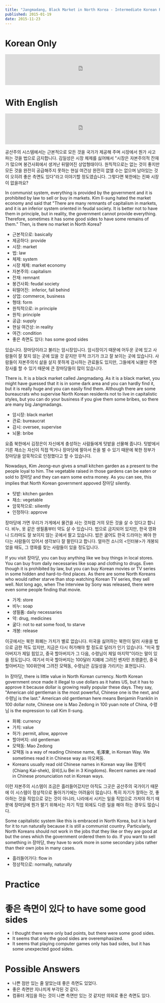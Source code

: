```yaml
---
title: "Jangmadang, Black Market in North Korea - Intermediate Korean Reading #6 part 7"
published: 2015-01-19
date: 2015-11-23
---
```


#  Korean Only

<iframe id="audio_iframe" src="https://www.podbean.com/media/player/audio/postId/5454261/url/http%253A%252F%252Fwiseinit.podbean.com%252Fe%252Fjangmadang-black-market-of-north-korea%252F/initByJs/1/auto/1?skin=4" width="100%" height="100" frameborder="0" scrolling="no"></iframe>

#  With English

<iframe id="audio_iframe" src="https://www.podbean.com/media/player/audio/postId/5454274/url/http%253A%252F%252Fwiseinit.podbean.com%252Fe%252Fjanmadang-black-market-in-north-korea%252F/initByJs/1/auto/1?skin=4" width="100%" height="100" frameborder="0" scrolling="no"></iframe>

공산주의 시스템에서는 근본적으로 모든 것을 국가가 제공해 주며 시장에서 뭔가 사고 파는 것을 법으로 금지합니다. 김일성은 시장 체제를 싫어해서 "시장은 자본주의적 잔재가 많으며 봉건사회에서 생겨난 뒤떨어진 상업형태이다. 원칙적으로는 없는 것이 좋지만 모든 것을 완전히 공급해주지 못하는 현실 여건상 완전히 없앨 수는 없으며 남아있는 것이 오히려 좋은 측면도 있다"라고 이야기할 정도였습니다. 그렇다면 북한에는 진짜 시장이 없을까요?

In communist system, everything is provided by the government and it is prohibited by law to sell or buy in markets. Kim Il-sung hated the market economy and said that "There are many remnants of capitalism in markets, and it is an inferior system oriented in feudal society. It is better not to have them in principle, but in reality, the government cannot provide everything. Therefore, sometimes it has some good sides to have some remains of them." Then, is there no market in North Korea?

* 근본적으로: basically
* 제공하다: provide
* 시장: market
* 법: law
* 체제: system
 * 시장 체제: market economy
* 자본주의: capitalism
* 잔재: remnant
* 봉건사회: feudal society
* 뒤떨어진:  inferior, fall behind
* 상업: commerce, business
* 형태: form
* 원칙적으로: in principle
 * 원칙: principle
* 공급: supply
* 현실 여건상: in reality
 * 여건: condition
* 좋은 측면도 있다: has some good sides

있습니다. 장마당이라고 불리는 암시장입니다. 암시장이기 때문에 어두운 곳에 있고 사람들이 잘 찾지 않는 곳에 있을 것 같지만 무척 크기가 크고 잘 보이는 곳에 있습니다. 사람들이 자본주의식 삶을 살지 못하게 감시하는 관료들도 있지만, 그들에게 뇌물만 주면 장사를 할 수 있기 때문에 큰 장마당들이 많이 있습니다.

There is. It is a black market called Jangmadang. As it is a black market, you might have guessed that it is in some dark area and you can hardly find it, but it is really huge and you can easily find them. Although there are some bureaucrats who supervise North Korean residents not to live in capitalistic styles, but you can do your business if you give them some bribes, so there are many big Jangmadangs.

* 암시장: black market
* 관료: bureaucrat
* 감시: oversee, supervise
* 뇌물: bribe

요즘 북한에서 김정은이 자신에게 충성하는 사람들에게 텃밭을 선물해 줍니다. 텃밭에서 기른 채소는 자신이 직접 먹거나 장마당에 팔아서 돈을 벌 수 있기 때문에 북한 정부가 장마당을 암묵적으로 인정했다고 할 수 있습니다.

Nowadays, Kim Jeong-eun gives a small kitchen garden as a present to the people loyal to him. The vegetable raised in those gardens can be eaten or sold to 장마당 and they can earn some extra money. As you can see, this implies that North Korean government appoved 장마당 silently.

* 텃밭: kitchen garden
* 채소: vegetable
* 암묵적으로: siliently
* 인정하다: approve

장마당에 가면 우리가 가게에서 물건을 사는 것처럼 거의 모든 것을 살 수 있다고 합니다. 비누, 옷 같은 생필품부터 약도 살 수 있습니다. 법으로 금지되어 있지만, 한국 영화나 드라마도 잘 보이지 않는 곳에서 팔고 있습니다. 밥은 굶어도 한국 드라마는 봐야 한다는 사람들이 있어서 생각보다 잘 팔린다고 합니다. 얼마전 소니의 &lt;인터뷰&gt;가 개봉되었을 때도, 그 영화를 찾는 사람들이 있을 정도입니다.

If you visit 장마당, you can buy anything like we buy things in local stores. You can buy from daily necessaries like soap and clothing to drugs. Even though it is prohibited by law, but you can buy Korean movies or TV series in some hidden and hard-to-find places. As there are some North Koreans who would rather starve than stop watching Korean TV series, they sell well. Not long ago, when The Interview by Sony was released, there were even some people finding that movie.

* 가게: store
* 비누: soap
* 생필품: daily necessaries
* 약: drug, medicines
* 굶다: not to eat some food, to starve
* 개봉: release

이곳에서는 북한 화폐는 가치가 별로 없습니다. 미국을 싫어하는 북한이 달러 사용을 법으로 금한 적도 있지만, 지금은 다시 허가해야 할 정도로 달러가 인기 있습니다. "미국 할아버지가 제일 힘있고, 중국 할아버지가 그 다음, 수령님이 제일 마지막"이라는 말이 있을 정도입니다. 여기서 미국 할아버지는 100달러 지폐에 그려진 벤자민 프랭클린, 중국 할아버지는 100위안에 그려진 모택동, 수령님은 김일성을 가리키는 표현입니다.

In 장마당, there is little value in North Korean currency. North Korean government once made it illegal to use dollars as it hates US, but it has to approve it because dollar is growing really popular these days. They say, "American old gentleman is the most powerful, Chinese one is the next, and 수령님 is the last." American old gentleman here means Benjamin Franklin in 100 dollar note, Chinese one is Mao Zedong in 100 yuan note of China, 수령님 is the expression to call Kim Il-sung.

* 화폐: currency
* 가치: value
* 허가: permit, allow, approve
* 할아버지: old gentleman
* 모택동: Mao Zedong
 * 모택동 is a way of reading Chinese name, 毛澤東, in Korean Way. We sometimes read it in Chinese way as 마오쩌둥.
 * Koreans usually read old Chinese names in Korean way like 장제석(Chiang Kai-shek), 유비(Liu Bei in 3 Kingdoms). Recent names are read in Chinese pronunciation not in Korean ways.

이런 자본주의 시스템이 조금은 흘러들어갔지만 아직도 그곳은 공산주의 국가이기 때문에 이 시스템이 정상적으로 돌아가기에는 어려움이 많습니다. 특히 자기가 잘하는 것, 좋아하는 것을 직업으로 갖는 것이 아니라, 나라에서 시키는 일을 직업으로 가져야 하기 때문에 장마당에 뭔가 팔기 위해서는 자기 직업 외에도 다른 일을 해야 하는 경우도 많습니다.

Some capitalistic system like this is embraced in North Korea, but it is hard for it to run naturally because it is still a communist country. Particularly, North Koreans should not work in the jobs that they like or they are good at but the ones which the government ordered them to do. If you want to sell something in 장마당, they have to work more in some secondary jobs rather than their own jobs in many cases.

* 흘러들어가다: flow in
* 정상적으로: normally, naturally


#  Practice


#  좋은 측면이 있다 to have some good sides


* I thought there were only bad points, but there were some good sides.
* It seems that only the good sides are overemphasized.
* It seems that playing computer games only has bad sides, but it has some unexpected good sides.


#  Possible Answers


* 나쁜 점만 있는 줄 알았는데 좋은 측면도 있었다.
* 좋은 측면만 지나치게 부각된 것 같다.
* 컴퓨터 게임을 하는 것이 나쁜 측면만 있는 것 같지만 의외로 좋은 측면도 있다.
